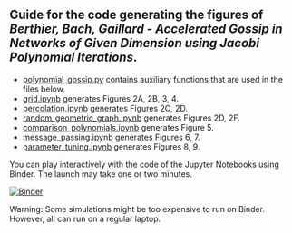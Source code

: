 ## Guide for the code generating the figures of *Berthier, Bach, Gaillard - Accelerated Gossip in Networks of Given Dimension using Jacobi Polynomial Iterations*.


- [polynomial_gossip.py](https://github.com/raphael-berthier/jacobi-polynomial-iterations/blob/master/polynomial_gossip.py) contains auxiliary functions that are used in the files below.
- [grid.ipynb](https://github.com/raphael-berthier/jacobi-polynomial-iterations/blob/master/grid.ipynb) generates Figures 2A, 2B, 3, 4.
- [percolation.ipynb](https://github.com/raphael-berthier/jacobi-polynomial-iterations/blob/master/percolation.ipynb) generates  Figures 2C, 2D. 
- [random_geometric_graph.ipynb](https://github.com/raphael-berthier/jacobi-polynomial-iterations/blob/master/random_geometric_graph.ipynb) generates Figures 2D, 2F.
- [comparison_polynomials.ipynb](https://github.com/raphael-berthier/jacobi-polynomial-iterations/blob/master/comparison_polynomials.ipynb) generates Figure 5.
- [message_passing.ipynb](https://github.com/raphael-berthier/jacobi-polynomial-iterations/blob/master/message_passing.ipynb) generates Figures 6, 7.
- [parameter_tuning.ipynb](https://github.com/raphael-berthier/jacobi-polynomial-iterations/blob/master/parameter_tuning.ipynb) generates Figures 8, 9. 

You can play interactively with the code of the Jupyter Notebooks using Binder. The launch may take one or two minutes. 

[![Binder](https://mybinder.org/badge_logo.svg)](https://mybinder.org/v2/gh/raphael-berthier/jacobi-polynomial-iterations/master)

Warning: Some simulations might be too expensive to run on Binder. However, all can run on a regular laptop. 
